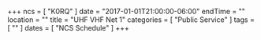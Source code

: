 +++
ncs = [ "K0RQ" ]
date = "2017-01-01T21:00:00-06:00"
endTime = ""
location = ""
title = "UHF VHF Net 1"
categories = [ "Public Service" ]
tags = [ "" ]
dates = [ "NCS Schedule" ]
+++
